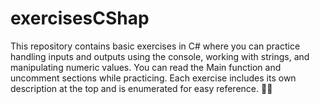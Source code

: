# exercisesCShap
This repository contains basic exercises in C# where you can practice handling inputs and outputs using the console, working with strings, and manipulating numeric values. You can read the Main function and uncomment sections while practicing. Each exercise includes its own description at the top and is enumerated for easy reference. 🐱‍👤
